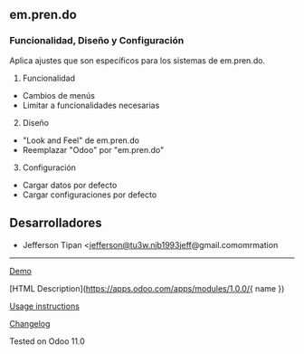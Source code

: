 em.pren.do
-----------

### Funcionalidad, Diseño y Configuración

Aplica ajustes que son específicos para los sistemas de em.pren.do.

1. Funcionalidad
 - Cambios de menús
 - Limitar a funcionalidades necesarias

2. Diseño
 - "Look and Feel" de em.pren.do
 - Reemplazar "Odoo" por "em.pren.do"

3. Configuración
 - Cargar datos por defecto
 - Cargar configuraciones por defecto 


Desarrolladores
---------------
- Jefferson Tipan <jefferson@tu3w.njb1993jeff@gmail.comomrmation
-------------------

[Demo](https://demo.ecuaon.com)

[HTML Description](https://apps.odoo.com/apps/modules/1.0.0/{ name })

[Usage instructions](./doc/index.rst)

[Changelog](./doc/changelog.rst)

Tested on Odoo 11.0
